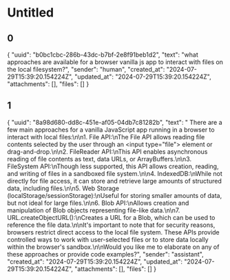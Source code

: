 # Untitled

## 0

{
  "uuid": "b0bc1cbc-286b-43dc-b7bf-2e8f91beb1d2",
  "text": "what approaches are available for a browser vanilla js app to interact with files on the local filesystem?",
  "sender": "human",
  "created_at": "2024-07-29T15:39:20.154224Z",
  "updated_at": "2024-07-29T15:39:20.154224Z",
  "attachments": [],
  "files": []
}

## 1

{
  "uuid": "8a98d680-dd8c-451e-af05-04db7c81282b",
  "text": " There are a few main approaches for a vanilla JavaScript app running in a browser to interact with local files:\n\n1. File API:\nThe File API allows reading file contents selected by the user through an <input type=\"file\"> element or drag-and-drop.\n\n2. FileReader API:\nThis API enables asynchronous reading of file contents as text, data URLs, or ArrayBuffers.\n\n3. FileSystem API:\nThough less supported, this API allows creation, reading, and writing of files in a sandboxed file system.\n\n4. IndexedDB:\nWhile not directly for file access, it can store and retrieve large amounts of structured data, including files.\n\n5. Web Storage (localStorage/sessionStorage):\nUseful for storing smaller amounts of data, but not ideal for large files.\n\n6. Blob API:\nAllows creation and manipulation of Blob objects representing file-like data.\n\n7. URL.createObjectURL():\nCreates a URL for a Blob, which can be used to reference the file data.\n\nIt's important to note that for security reasons, browsers restrict direct access to the local file system. These APIs provide controlled ways to work with user-selected files or to store data locally within the browser's sandbox.\n\nWould you like me to elaborate on any of these approaches or provide code examples?",
  "sender": "assistant",
  "created_at": "2024-07-29T15:39:20.154224Z",
  "updated_at": "2024-07-29T15:39:20.154224Z",
  "attachments": [],
  "files": []
}
